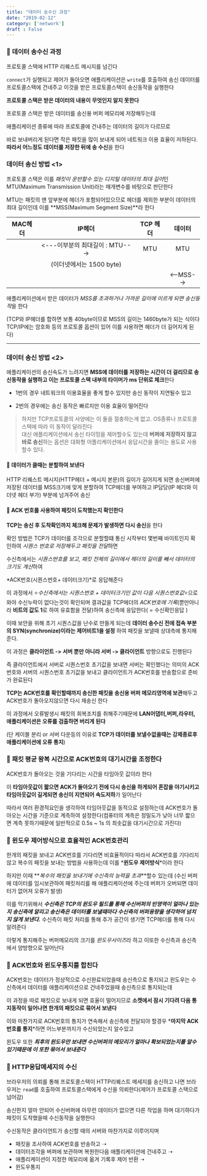 ```yaml
---
title: "데이터 송수신 과정"
date: "2019-02-12"
category: ['network']
draft : False
---
```


### 📡 데이터 송수신 과정

프로토콜 스택에 HTTP 리퀘스트 메시지를 넘긴다

`connect`가 실행되고 제어가 돌아오면 애플리케이션은 
`write`를 호출하여 송신 데이터를 프로토콜스택에 건네주고 
이것을 받은 프로토콜스택이 송신동작을 실행한다

**프로토콜 스택은 받은 데이터의 내용이 무엇인지 알지 못한다**

프로토콜 스택은 받은 데이터를 송신용 버퍼 메모리에 저장해두는데

애플리케이션 종류에 따라 프로토콜에 건내주는 데이터의 길이가 다르므로

바로 보내버리게 된다면 작은 패킷을 많이 보내게 되어 네트워크 이용 효율이 저하된다.
**따라서 어느정도 데이터를 저장한 뒤에 송 수신**을 한다



### 데이터 송신 방법 <1>

프로토콜 스택은 이를 *패킷이 운반할수 있는 디지털 데이터의 최대 길이*인 
MTU(Maximum Transmission Unit)라는 매개변수를 바탕으로 판단한다

MTU는 패킷의 맨 앞부분에 헤더가 포함되어있으므로 
헤더를 제외한 부분이 데이터의 최대 길이인데 이를 **MSS(Maximum Segment Size)**라 한다

|MAC헤더 |   IP헤더   |  TCP 헤더    |  데이터     |
|-|:---:|:-:|:-:|
|        |    <---이부분의 최대길이 : MTU---> |MTU|MTU|
|        |       (이더넷에서는 1500 byte)|||
|        |          |               |    <--MSS-->|

애플리케이션에서 받은 데이터가 *MSS를 초과하거나 가까운 길이에 이르게 되면 송신동작*을 한다

(TCP와 IP헤더를 합하면 보통 40byte이므로 MSS의 길이는 1460byte가 되는 식이다
TCP/IP에는 암호화 등의 프로토콜 옵션이 있어 이를 사용하면 헤더가 더 길어지게 된다)

***

### 데이터 송신 방법 <2>

애플리케이션의 송신속도가 느려지면 **MSS에 데이터를 저장하는 시간이 더 걸리므로 송신동작을 실행하고 이는 프로토콜 스택 내부의 타이머가 ms 단위로 체크**한다




* 1번의 경우 네트워크의 이용효율을 좋게 할수 있지만 송신 동작이 지연될수 있고

* 2번의 경우에는 송신 동작은 빠르지만 이용 효율이 떨어진다

> 하지만 TCP프로토콜의 사양에는 이 둘을 절충하는게 없고. OS종류나 프로토콜 스택에 따라 이 동작이 달라진다   
대신 애플리케이션에서 송신 타이밍을 제어할수도 있는데 **버퍼에 저장하지 않고 바로 송신**하는 옵션은 대화형 어플리케이션에서 응답시간을 줄이는 용도로 사용할수 있다.




#### 💬 데이터가 클때는 분할하여 보낸다

HTTP 리퀘스트 메시지(HTTP헤더 + 메시지 본문)의 길이가 길어지게 되면 
송신버퍼에 저장된 데이터를 MSS크기에 맞게 분할하여
TCP헤더를 부여하고 IP담당(IP 헤더와 이더넷 헤더 부가) 부분에 넘겨주어 송신





#### 💬 ACK 번호를 사용하여 패킷이 도착했는지 확인한다

**TCP는 송신 후 도착확인까지 체크해 문제가 발생하면 다시 송신**을 한다

확인 방법은 TCP가 데이터를 조각으로 분할할떄 통신 시작부터 몇번째 바이트인지 확인하여 
*시퀀스 번호로 저장해두고 패킷을 전달*하면 

수신측에서는 *시퀀스번호를 보고, 패킷 전체의 길이에서 헤더의 길이를 빼서 데이터의 크기도 계산*하여

*ACK번호(시퀀스번호+ 데이터크기)*로 응답해준다

이 과정에서 ⭐*수신측에서는 시퀀스번호 + 데이터크기인 값이 다음 시퀀스번호값*⭐으로와야 
수신누락이 없다는것이 확인되며
결과값을 TCP헤더의 *ACK번호에 기록*(뿐만아니라 **비트의 값도 1**로 하여 유효함을 전달)하여 
송신측에 응답한다( = 수신확인응답 )


이때 보안을 위해 초기 시퀀스값을 난수로 만들게 되는데 **데이터 송수신 전에 접속 부분의 SYN(synchronize)이라는 제어비트1을 설정** 하여 패킷을 보낼때 상대측에 통지해준다.

이 과정은 **클라이언트 -> 서버 뿐만 아니라 서버 -> 클라이언트** 방향으로도 진행된다


즉 
클라이언트에서 서버로 시퀀스번호 초기값을 보내면 
서버는 확인했다는 의미의 ACK번호와 서버의 시퀀스번호 초기값을 보내고 
클라이언트가 ACK번호를 반송함으로 준비가 완료된다


**TCP는 ACK번호를 확인할때까지 송신한 패킷을 송신용 버퍼 메모리영역에 보관**해두고
ACK번호가 돌아오지않으면 다시 재송신 한다

이 과정에서 오류발생시 패킷의 회복조치를 취해주기때문에 **LAN어댑터,버퍼,라우터,애플리케이션은 오류를 검출하면 버리게 된다**

(단 케이블 분리 or 서버 다운등의 이유로 **TCP가 데이터를 보낼수없을때는 강제종료후 애플리케이션에 오류 통지**)





### 💬 패킷 평균 왕복 시간으로 ACK번호의 대기시간을 조정한다

ACK번호가 돌아오는 것을 기다리는 시간을 타임아웃 값이라 한다

이 **타임아웃값이 짧으면 ACK가 돌아오기 전에 다시 송신을 하게되어 혼잡을 야기시키고 타임아웃값이 길게되면 송신이 지연되어 속도저하**가 일어난다

따라서 여러 환경적요인을 생각하여 타임아웃값을 동적으로 설정하는데
ACK번호가 돌아오는 시간을 기준으로 계측하여 설정한다(컴퓨터의 계측은 정밀도가 낮아 너무 짧으면 계측 못하기때문에 일반적으로 0.5s ~ 1s 의 최솟값을 대기시간으로 가진다)




### 💬 윈도우 제어방식으로 효율적인 ACK번호관리

한개의 패킷을 보내고 ACK번호를 기다리면 비효율적이다
따라서 ACK번호를 기다리지 않고 복수의 패킷을 보내는 방법을 사용하는데 이를 *__윈도우 제어방식__*이라 한다

하지만 이때 **_복수의 패킷을 보내기에 수신측의 능력을 초과_**할수 있는데
(수신 버퍼에 데이터를 임시보관하여 패킷처리를 해 애플리케이션에 주는데 버퍼가 오버되면 데이터가 없어져 오류가 발생)

이를 막기위해서 *__수신측은 TCP의 윈도우 필드를 통해 수신버퍼의 빈영역이 얼마나 있는지 송신측에 알리고 송신측은 데이터를 보낼때마다 수신측의 버퍼용량을 생각하여 넘치지 않게 보낸다.__*
수신측이 패킷 처리를 통해 추가 공간이 생기면 TCP헤더를 통해 다시 알려준다

이렇게 통지해주는 버퍼메모리의 크기를 *윈도우사이즈*라 하고 이또한 수신측과 송신측에서 양방향으로 일어난다





### 💬 ACK번호와 윈도우통지를 합친다

ACK번호는 데이터가 정상적으로 수신완료되었을때 송신측으로 통지되고
윈도우는 수신측에서 데이터를 애플리케이션으로 건네주었을때 송신측으로 통지되는데

이 과정을 따로 패킷으로 보내게 되면 효율이 떨어지므로 **소켓에서 잠시 기다려 다음 통지동작이 일어나면 한개의 패킷으로 묶어서 보낸다**

이와 마찬가지로 ACK번호의 통지가 연속해서 송신측에 전달되야 할경우 *__마지막 ACK번호를 통지__*하면 어느부분까지가 수신되었는지 알수있고

윈도우 또한 *__최후의 윈도우만 보내면 수신버퍼의 메모리가 얼마나 확보되었는지를 알수 있기때문에 이 또한 묶어서 보내준다__*




### 💬 HTTP응답메세지의 수신

브라우저의 의뢰를 통해 프로토콜스택이 HTTP리퀘스트 메세지를 송신하고 나면 
브라우저는 `read`를 호출하여 프로토콜스택에게 수신을 의뢰한다(제어가 프로토콜 스택으로 넘어감)

송신한지 얼마 안되어 수신버퍼에 아무런 데이터가 없으면 
다른 작업을 하며 대기하다가 패킷이 도착했을때 수신동작을 실행한다

수신동작은 클라이언트가 송신할 때의 서버와 마찬가지로 이루어지며

* 패킷을 조사하여 ACK번호를 반송하고 ➝
* 데이터조각을 버퍼에 보관하며 복원한다음 애플리케이션에 건네주고 ➝
* 애플리케이션이 지정한 메모리에 옮겨 기록후 제어 반환 ➝ 
* 윈도우통지